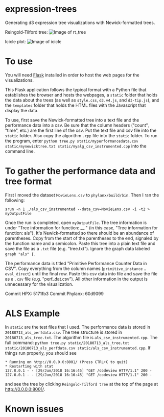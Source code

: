 # expression-trees
Generating d3 expression tree visualizations with Newick-formatted trees.

Reingold-Tilford tree:
![Image of rt_tree](codeview.png)

Icicle plot:
![Image of icicle](icicle.png)

# To use
You will need [Flask](http://flask.pocoo.org/) installed in order to host the web pages for the visualizations. 

This Flask application follows the typical format with a Python file that establishes the browser and hosts the webpages, a `static` folder that holds the data about the trees (as well as `style.css`, `d3.v4.js`, and `d3-tip.js`), and the `templates` folder that holds the HTML files with the Javascript that display the data. 

To use, first save the Newick-formatted tree into a text file and the performance data into a csv. Be sure that the column headers ("count", "time", etc.) are the first line of the csv. Put the text file and csv file into the `static` folder. Also copy the algorithm `.cpp` file into the `static` folder. To run the program, enter `python tree.py static/myperformancedata.csv static/mynewicktree.txt static/myalg_csv_instrumented.cpp` into the command line. 

# To gather the performance data and tree format
First I moved the dataset `MovieLens.csv` to `phylanx/build/bin`. Then I ran the following:
```
srun -n 1 ./als_csv_instrumented --data_csv=MovieLens.csv -i -t2 > myOutputFile
```

Once the run is completed, open `myOutputFile`. The tree information is under "Tree information for function: __ " (in this case, "Tree information for function: als"). It's Newick-formatted so there should be an abundance of parentheses. Copy from the start of the parentheses to the end, signaled by the function name and a semicolon. Paste this tree into a plain text file and save the file as a `.txt` file (e.g. "tree.txt"). Ignore the graph data labeled `graph "als" {`.

The performance data is titled "Primitive Performance Counter Data in CSV". Copy everything from the column names (`primitive_instance` .. `eval_direct`) until the final row. Paste this csv data into file and save the file as a `.csv` file (e.g. "perf_dat.csv"). All other information in the output is unnecessary for the visualization.

Commit HPX: 5171fb3
Commit Phylanx: 60d9099


# ALS Example
In `static` are the test files that I used. The performance data is stored in `20180713_als_perfdata.csv`. The tree structure is stored in `20180713_als_tree.txt`. The algorithm file is `als_csv_instrumented.cpp`. The full command: `python tree.py static/20180713_als_tree.txt static/20180713_als_perfdata.csv static/als_csv_instrumented.cpp`. If things run properly, you should see 
```
* Running on http://0.0.0.0:8001/ (Press CTRL+C to quit)
* Restarting with stat
127.0.0.1 - - [29/Jun/2018 16:16:45] "GET /codeview HTTP/1.1" 200 -
127.0.0.1 - - [29/Jun/2018 16:16:45] "GET /codeview HTTP/1.1" 200 -
```
and see the tree by clicking `Reingold-Tilford tree` at the top of the page at http://0.0.0.0:8001/.

# Known issues




